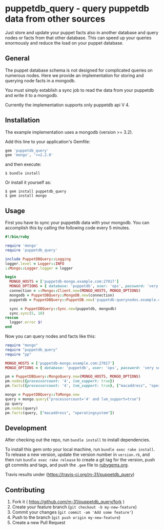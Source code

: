 # puppetdb_query - query puppetdb data from other sources

Just store and update your puppet facts also in another database and query nodes or facts from that other database.
This can speed up your queries enormously and reduce the load on your puppet database.

## General

The puppet database schema is not designed for complicated queries on numerous nodes. Here we provide
an implementation for storing and querying node facts in a mongodb.  

You must simply establish a sync job to read the data from your puppetdb and write it to a mongodb.

Currently the implementation supports only puppetdb api V 4.

## Installation
The example implementation uses a mongodb (version >= 3.2).

Add this line to your application's Gemfile:

```ruby
gem 'puppetdb_query'
gem 'mongo', '>=2.2.0'
```

and then execute:

    $ bundle install

Or install it yourself as:

    $ gem install puppetdb_query
    $ gem install mongo 

## Usage

First you have to sync your puppetdb data with your mongodb.
You can accomplish this by calling the following code every 5 minutes.

```ruby
#!/bin/ruby

require 'mongo'
require 'puppetdb_query'

include PuppetDBQuery::Logging
logger.level = Logger::INFO
::Mongo::Logger.logger = logger

begin
  MONGO_HOSTS = ['puppetdb-mongo.example.com:27017']
  MONGO_OPTIONS = { database: 'puppetdb', user: 'ops', password: 'very secret' }
  connection = ::Mongo::Client.new(MONGO_HOSTS, MONGO_OPTIONS)
  mongodb = PuppetDBQuery::MongoDB.new(connection)
  puppetdb = PuppetDBQuery::PuppetDB.new('puppetdb-querynodes.example.com')

  sync = PuppetDBQuery::Sync.new(puppetdb, mongodb)
  sync.sync(5, 10)
rescue
  logger.error $!
end
```


Now you can query nodes and facts like this:

```ruby
require "mongo"
require "puppetdb_query"
require "pp"

MONGO_HOSTS = ['puppetdb-mongo.example.com:27017']
MONGO_OPTIONS = { database: 'puppetdb', user: 'ops', password: 'very secret' }

pm = PuppetDBQuery::MongoQuery.new(MONGO_HOSTS, MONGO_OPTIONS)
pm.nodes({processorcount: '4', lvm_support: true})
pm.facts({processorcount: '4', lvm_support: true}, ["macaddress", "operatingsystem"])

mongo = PuppetDBQuery::ToMongo.new
query = mongo.query("processorcount='4' and lvm_support=true")
pp query
pm.nodes(query)
pm.facts(query, ["macaddress", "operatingsystem"])
```

## Development

After checking out the repo, run `bundle install` to install dependencies.

To install this gem onto your local machine, run `bundle exec rake install`. To release a new version, update the version number in `version.rb`, and then run `bundle exec rake release` to create a git tag for the version, push git commits and tags, and push the `.gem` file to [rubygems.org](https://rubygems.org).

Travis results under (https://travis-ci.org/m-31/puppetdb_query)

## Contributing

1. Fork it ( https://github.com/m-31/puppetdb_query/fork )
2. Create your feature branch (`git checkout -b my-new-feature`)
3. Commit your changes (`git commit -am 'Add some feature'`)
4. Push to the branch (`git push origin my-new-feature`)
5. Create a new Pull Request
